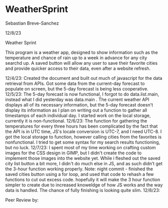 # WeatherSprint

Sebastian Breve-Sanchez

12/8/23

Weather Sprint

This program is a weather app, designed to show information such as the temperature and chance of rain up to a week in advance for any city searchd up. A saved button will allow any user to save their favorite cities and provide quicker access to their data, even after a website refresh. 

12/4/23: Created the document and built out much of javascript for the data retrieval from APIs. Got some data from the current-day forecast to populate on screen, but the 5-day forecast is being less cooperative. 
12/5/23: The 5-day forecast is now functional, I forgot to do data.list.main, instead what I did yesterday was data.main . The current weather API displays all of its necessary information, but the 5-day forecast doesn't display its information as I plan on writing out a function to gather all timestamps of each individual day. I started work on the local storage, currently it is non-functional. 
12/6/23: The function for gathering the temperatures for every three hours has been complicated by the fact that the API is in UTC time, JS's locale conversion is UTC-7, and I need UTC-8. I got the local storage to function, however calling cities from the favorites is nonfunctional. I tried to get some syntax for my search results functioning, but no luck. 
12/7/23: I spent most of my time working on crafting custom images for the CSS design in GIMP, but I didn't create the code to implement those images into the website yet. While i fleshed out the saved city list button a bit more, I didn't do much else in JS, and as such didn’t get the 3-hour function working properly. Note: night commit - finished the saved cities button using a for loop, and used that code to rehash a few functions to cut out excess code. hopefully it will make the 3 hour function simpler to create due to increased knoweldge of how JS works and the way data is handled. The chance of fully finishing is looking quite slim.
12/8/23: 

Peer Review by:
